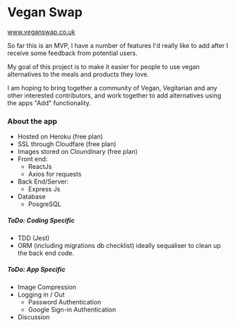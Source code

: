 # Vegan Swap

www.veganswap.co.uk

So far this is an MVP, I have a number of features I'd really like to add after I receive some feedback from potential users.

My goal of this project is to make it easier for people to use vegan alternatives to the meals and products they love.

I am hoping to bring together a community of Vegan, Vegitarian and any other interested contributors, and work together to add alternatives using the apps "Add" functionality.

### About the app

- Hosted on Heroku (free plan)
- SSL through Cloudfare (free plan)
- Images stored on Cloundinary (free plan)
- Front end:
  - ReactJs
  - Axios for requests
- Back End/Server:
  - Express Js
- Database
  - PosgreSQL

##### ToDo: Coding Specific

- TDD (Jest)
- ORM (including migrations db checklist) ideally sequaliser to clean up the back end code.

##### ToDo: App Specific

- Image Compression
- Logging in / Out
  - Password Authentication
  - Google Sign-in Authentication
- Discussion
